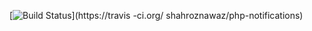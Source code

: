 [![Build Status](https://travis-ci.org/shahroznawaz/php-notifications.svg?branch=master)](https://travis -ci.org/ shahroznawaz/php-notifications)